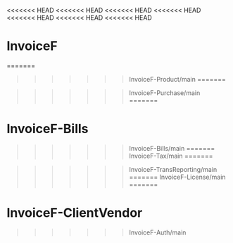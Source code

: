 <<<<<<< HEAD
<<<<<<< HEAD
<<<<<<< HEAD
<<<<<<< HEAD
<<<<<<< HEAD
<<<<<<< HEAD
<<<<<<< HEAD
# InvoiceF
=======
>>>>>>> InvoiceF-Product/main
=======

>>>>>>> InvoiceF-Purchase/main
=======
# InvoiceF-Bills
>>>>>>> InvoiceF-Bills/main
=======
>>>>>>> InvoiceF-Tax/main
=======

>>>>>>> InvoiceF-TransReporting/main
=======
>>>>>>> InvoiceF-License/main
=======
# InvoiceF-ClientVendor
>>>>>>> InvoiceF-Auth/main
